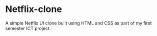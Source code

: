 # Netflix-clone
A simple Netflix UI clone built using HTML and CSS as part of my first semester ICT project.
